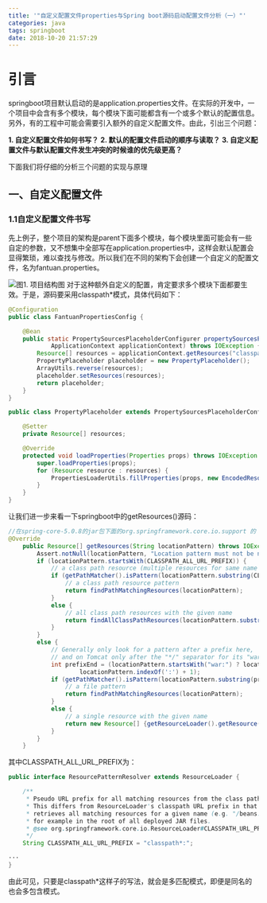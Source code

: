 ```yaml
---
title: '"自定义配置文件properties与Spring boot源码启动配置文件分析（一）"' 
categories: java 
tags: springboot 
date: 2018-10-20 21:57:29 
---
```

# 引言
springboot项目默认启动的是application.properties文件。在实际的开发中，一个项目中会含有多个模块，每个模块下面可能都含有一个或多个默认的配置信息。另外，有的工程中可能会需要引入额外的自定义配置文件。由此，引出三个问题：

**1. 自定义配置文件如何书写？**
**2. 默认的配置文件启动的顺序与读取？**
**3. 自定义配置文件与默认配置文件发生冲突的时候谁的优先级更高？**

下面我们将仔细的分析三个问题的实现与原理
## 一、自定义配置文件
### 1.1自定义配置文件书写
先上例子，整个项目的架构是parent下面多个模块，每个模块里面可能会有一些自定的参数，又不想集中全部写在application.properties中，这样会默认配置会显得繁琐，难以查找与修改。所以我们在不同的架构下会创建一个自定义的配置文件，名为fantuan.properties。
<!--more-->
![图1. 项目结构图](https://upload-images.jianshu.io/upload_images/14043408-13d2835e1a38846d.png?imageMogr2/auto-orient/strip%7CimageView2/2/w/1240)
对于这种额外自定义的配置，肯定要求多个模块下面都要生效。于是，源码要采用classpath*模式，具体代码如下：
```java
@Configuration
public class FantuanPropertiesConfig {

    @Bean
    public static PropertySourcesPlaceholderConfigurer propertySourcesPlaceholderConfigurer(
            ApplicationContext applicationContext) throws IOException {
        Resource[] resources = applicationContext.getResources("classpath*:fantuan.properties");
        PropertyPlaceholder placeholder = new PropertyPlaceholder();
        ArrayUtils.reverse(resources);
        placeholder.setResources(resources);
        return placeholder;
    }
}
```

```java
public class PropertyPlaceholder extends PropertySourcesPlaceholderConfigurer {

    @Setter
    private Resource[] resources;

    @Override
    protected void loadProperties(Properties props) throws IOException {
        super.loadProperties(props);
        for (Resource resource : resources) {
            PropertiesLoaderUtils.fillProperties(props, new EncodedResource(resource, "utf-8"));
        }
    }
}
```
让我们进一步来看一下springboot中的getResources()源码：
```java
//在spring-core-5.0.8的jar包下面的org.springframework.core.io.support 的 PathMatchingResourcePatternResolver 类
@Override
    public Resource[] getResources(String locationPattern) throws IOException {
        Assert.notNull(locationPattern, "Location pattern must not be null");
        if (locationPattern.startsWith(CLASSPATH_ALL_URL_PREFIX)) {
            // a class path resource (multiple resources for same name possible)
            if (getPathMatcher().isPattern(locationPattern.substring(CLASSPATH_ALL_URL_PREFIX.length()))) {
                // a class path resource pattern
                return findPathMatchingResources(locationPattern);
            }
            else {
                // all class path resources with the given name
                return findAllClassPathResources(locationPattern.substring(CLASSPATH_ALL_URL_PREFIX.length()));
            }
        }
        else {
            // Generally only look for a pattern after a prefix here,
            // and on Tomcat only after the "*/" separator for its "war:" protocol.
            int prefixEnd = (locationPattern.startsWith("war:") ? locationPattern.indexOf("*/") + 1 :
                    locationPattern.indexOf(':') + 1);
            if (getPathMatcher().isPattern(locationPattern.substring(prefixEnd))) {
                // a file pattern
                return findPathMatchingResources(locationPattern);
            }
            else {
                // a single resource with the given name
                return new Resource[] {getResourceLoader().getResource(locationPattern)};
            }
        }
    }
```
其中CLASSPATH_ALL_URL_PREFIX为：
```java
public interface ResourcePatternResolver extends ResourceLoader {

    /**
     * Pseudo URL prefix for all matching resources from the class path: "classpath*:"
     * This differs from ResourceLoader's classpath URL prefix in that it
     * retrieves all matching resources for a given name (e.g. "/beans.xml"),
     * for example in the root of all deployed JAR files.
     * @see org.springframework.core.io.ResourceLoader#CLASSPATH_URL_PREFIX
     */
    String CLASSPATH_ALL_URL_PREFIX = "classpath*:";

···
}
```
由此可见，只要是classpath*这样子的写法，就会是多匹配模式，即便是同名的也会多包含模式。
